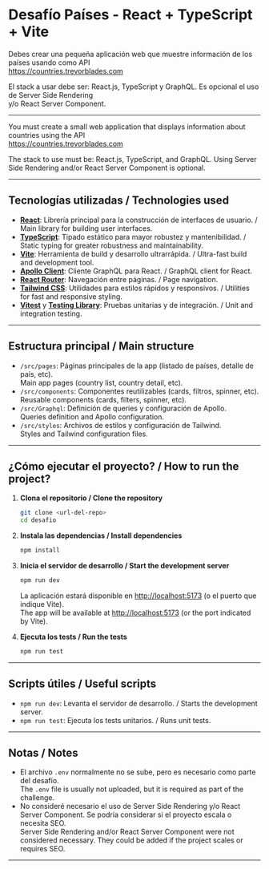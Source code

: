 # Desafío Países - React + TypeScript + Vite

Debes crear una pequeña aplicación web que muestre información de los países usando como API  
https://countries.trevorblades.com

El stack a usar debe ser: React.js, TypeScript y GraphQL. Es opcional el uso de Server Side Rendering  
y/o React Server Component.

---

You must create a small web application that displays information about countries using the API  
https://countries.trevorblades.com

The stack to use must be: React.js, TypeScript, and GraphQL. Using Server Side Rendering and/or React Server Component is optional.

---

## Tecnologías utilizadas / Technologies used

- [**React**](https://react.dev/): Librería principal para la construcción de interfaces de usuario. / Main library for building user interfaces.
- [**TypeScript**](https://www.typescriptlang.org/): Tipado estático para mayor robustez y mantenibilidad. / Static typing for greater robustness and maintainability.
- [**Vite**](https://vitejs.dev/): Herramienta de build y desarrollo ultrarrápida. / Ultra-fast build and development tool.
- [**Apollo Client**](https://www.apollographql.com/docs/react/): Cliente GraphQL para React. / GraphQL client for React.
- [**React Router**](https://reactrouter.com/): Navegación entre páginas. / Page navigation.
- [**Tailwind CSS**](https://tailwindcss.com/): Utilidades para estilos rápidos y responsivos. / Utilities for fast and responsive styling.
- [**Vitest**](https://vitest.dev/) y [**Testing Library**](https://testing-library.com/): Pruebas unitarias y de integración. / Unit and integration testing.

---

## Estructura principal / Main structure

- `/src/pages`: Páginas principales de la app (listado de países, detalle de país, etc).  
  Main app pages (country list, country detail, etc).
- `/src/components`: Componentes reutilizables (cards, filtros, spinner, etc).  
  Reusable components (cards, filters, spinner, etc).
- `/src/Graphql`: Definición de queries y configuración de Apollo.  
  Queries definition and Apollo configuration.
- `/src/styles`: Archivos de estilos y configuración de Tailwind.  
  Styles and Tailwind configuration files.

---

## ¿Cómo ejecutar el proyecto? / How to run the project?

1. **Clona el repositorio / Clone the repository**
   ```bash
   git clone <url-del-repo>
   cd desafio
   ```

2. **Instala las dependencias / Install dependencies**
   ```bash
   npm install
   ```

3. **Inicia el servidor de desarrollo / Start the development server**
   ```bash
   npm run dev
   ```

   La aplicación estará disponible en [http://localhost:5173](http://localhost:5173) (o el puerto que indique Vite).  
   The app will be available at [http://localhost:5173](http://localhost:5173) (or the port indicated by Vite).

4. **Ejecuta los tests / Run the tests**
   ```bash
   npm run test
   ```

---

## Scripts útiles / Useful scripts

- `npm run dev`: Levanta el servidor de desarrollo. / Starts the development server.
- `npm run test`: Ejecuta los tests unitarios. / Runs unit tests.

---

## Notas / Notes

- El archivo `.env` normalmente no se sube, pero es necesario como parte del desafío.  
  The `.env` file is usually not uploaded, but it is required as part of the challenge.
- No consideré necesario el uso de Server Side Rendering y/o React Server Component. Se podría considerar si el proyecto escala o necesita SEO.  
  Server Side Rendering and/or React Server Component were not considered necessary. They could be added if the project scales or requires SEO.

---
